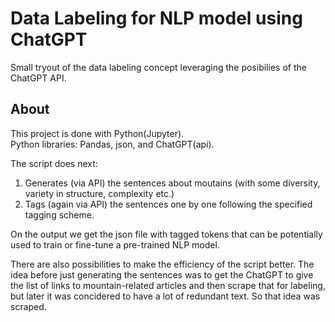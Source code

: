 # Data Labeling for NLP model using ChatGPT

Small tryout of the data labeling concept leveraging the posibilies of the ChatGPT API.

## About

This project is done with Python(Jupyter).  
Python libraries: Pandas, json, and ChatGPT(api).  

The script does next:
1. Generates (via API) the sentences about moutains (with some diversity, variety in structure, complexity etc.)
2. Tags (again via API) the sentences one by one following the specified tagging scheme.

On the output we get the json file with tagged tokens that can be potentially used to train or fine-tune a pre-trained NLP model.

There are also possibilities to make the efficiency of the script better.
The idea before just generating the sentences was to get the ChatGPT to give the list of links to mountain-related articles and then scrape that for labeling, but later it was concidered to have a lot of redundant text. So that idea was scraped.
